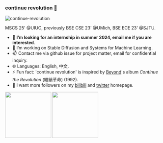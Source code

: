### continue revolution 👋

<p align="left"> <img src="https://komarev.com/ghpvc/?username=continue-revolution&label=Profile%20views&color=0e75b6&style=flat" alt="continue-revolution" /> </p>
MSCS 25' @UIUC, previously BSE CSE 23' @UMich, BSE ECE 23' @SJTU.

- 👯 **I’m looking for an internship in summer 2024, email me if you are interested**.
- 🔭 I’m working on Stable Diffusion and Systems for Machine Learning.
- 📫 Contact me via github issue for project matter, email for confidential inquiry.
- 🌐 Languages: English, 中文.
- ⚡ Fun fact: 'continue revolution' is inspired by [Beyond](https://en.wikipedia.org/wiki/Beyond_(band))'s album *Continue the Revolution* (繼續革命) (1992).
- 💬 I want more followers on my [bilibili](https://space.bilibili.com/1549185169) and [twitter](https://twitter.com/conrevo0) homepage.

<p><img align="left" src="https://github-readme-stats.vercel.app/api?username=continue-revolution&show_icons=true&count_private=true" height="150"/></p>
<p><img align="center" src="https://github-readme-stats.vercel.app/api/top-langs/?username=continue-revolution&layout=compact" height="150"/></p>
